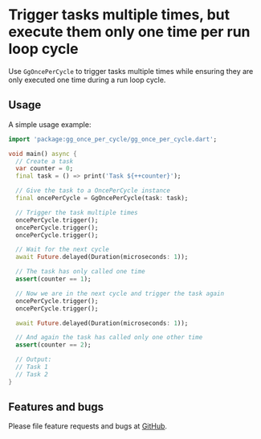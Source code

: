 # Trigger tasks multiple times, but execute them only one time per run loop cycle

Use `GgOncePerCycle` to trigger tasks multiple times while ensuring they are
only executed one time during a run loop cycle.

## Usage

A simple usage example:

```dart
import 'package:gg_once_per_cycle/gg_once_per_cycle.dart';

void main() async {
  // Create a task
  var counter = 0;
  final task = () => print('Task ${++counter}');

  // Give the task to a OncePerCycle instance
  final oncePerCycle = GgOncePerCycle(task: task);

  // Trigger the task multiple times
  oncePerCycle.trigger();
  oncePerCycle.trigger();
  oncePerCycle.trigger();

  // Wait for the next cycle
  await Future.delayed(Duration(microseconds: 1));

  // The task has only called one time
  assert(counter == 1);

  // Now we are in the next cycle and trigger the task again
  oncePerCycle.trigger();
  oncePerCycle.trigger();

  await Future.delayed(Duration(microseconds: 1));

  // And again the task has called only one other time
  assert(counter == 2);

  // Output:
  // Task 1
  // Task 2
}
```

## Features and bugs

Please file feature requests and bugs at [GitHub][tracker].

[tracker]: https://github.com/gatzsche/gg_once_per_cycle
